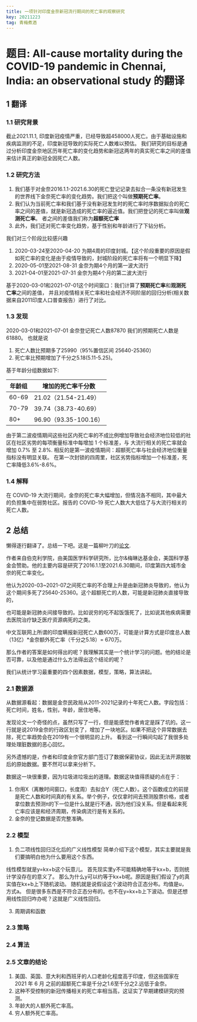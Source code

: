 ```yaml
---
title: 一项针对印度金奈新冠流行期间的死亡率的观察研究
key: 20211223
tag: 青梅煮酒
---
```

# 题目: All-cause mortality during the COVID-19 pandemic in Chennai, India: an observational study 的翻译

## 1 翻译

### 1.1 研究背景
截止2021.11.1, 印度新冠疫情严重，已经导致超458000人死亡。由于基础设施和疾病监测的不足，印度新冠导致的实际死亡人数难以预估。
我们研究的目标是通过分析印度金奈地区历年死亡率的变化趋势和新冠这两年的真实死亡率之间的差值来估计真正的新冠全因死亡人数。

### 1.2 研究方法
1. 我们基于对金奈2016.1.1-2021.6.30的死亡登记记录去拟合一条没有新冠发生的世界线下金奈死亡率的变化趋势。我们把这个叫做**预期死亡率**。
2. 我们认为当前死亡率和我们基于没有新冠发生时的死亡率时序数据拟合的死亡率之间的差值，就是新冠造成的死亡率的逼近值。我们把登记的死亡率叫做**观测死亡率**。
者之间的差值我们称为**超额死亡率**
3. 此外，我们还对死亡率变化趋势，基于性别和年龄进行了下钻分析。

我们对三个阶段比较感兴趣
1. 2020-03-24至2020-04-20 为期4周的印度封城。【这个阶段重要的原因是假如死亡率的变化是由于疫情导致的，封城阶段的死亡率将有一个明显下降】
2. 2020-05-01至2021-08-31 金奈为期4个月的第一波大流行
3. 2021-04-01至2021-07-31 金奈为期4个月的第二波大流行

基于2020-03-01和2021-07-01这个时间窗口：我们计算了**预期死亡率**和**观测死亡率**之间的差值，
并且对疫情相关死亡率和社会经济不同阶层的回归分析(相关数据来自2011印度人口普查报告）进行了对比。

### 1.3 发现
2020-03-01和2021-07-01 金奈登记死亡人数87870
我们的预期死亡人数是 61880。
也就是说
1. 死亡人数比预期多了25990（95%置信区间 25640-25360）
2. 死亡率比预期增加了千分之5.18(5.11-5.25)。

基于年龄分组数据如下:

|  年龄组   | 增加的死亡率千分数  |
|  ----  | ----  |
| 60-69  | 21.02（21.54-21.49） |
| 70-79  | 39.74（38.73-40.69） |
| 80+  | 96.90（93.35-100.16）|

由于第二波疫情期间这些社区内死亡率的不成比例增加导致社会经济地位较低的社区在社区劣势的每项衡量标准中每增加 1 个标准差，与
大流行相关的死亡率就会增加 0.7% 至 2.8%.
相反的是第一波疫情期间：超额死亡率与社会经济地位衡量指标没有明显关联。
在第一次封锁的四周里，社区劣势指标增加一个标准差，死亡率降低3.6%-8.6%。



### 1.4 解释
在 COVID-19 大流行期间，金奈的死亡率大幅增加，但情况各不相同，其中最大的负担集中在弱势社区。报告的 COVID-19 死亡人数大大低估了与大流行相关的死亡人数。

## 2 总结

懒得逐行翻译了。总结一下吧。这是一篇柳叶刀的[论文](https://www.thelancet.com/journals/laninf/article/PIIS1473-3099(21)00746-5/fulltext).

作者来自伯克利学院，由美国医学科学研究所，比尔&梅琳达基金会，美国科学基金会赞助。他的主要内容是研究了2016.1.1至2021.6.30期间，印度第四大城市金奈的死亡率变化。

他认为2020-03~2021-07之间死亡率的不合理上升是由新冠肺炎导致的，他认为这个期间多死了25640-25360。这个超额死亡的人数，可能是新冠肺炎直接导致的，

也可能是新冠肺炎间接导致的。比如说穷的吃不起饭饿死了，比如说其他疾病需要去医院治疗缺乏医疗资源病死的之类。

中文互联网上所谓的印度瞒报新冠死亡人数600万，可能是计算方式是印度总人数（13亿）*金奈额外死亡率（千分之5.18）= 670万。

那么作者的答案是如何得出的呢？我理解其实是一个统计学习的问题。他的结论是否可靠，以及他是通过什么方法得出这个结论的呢？

我们从统计学习最重要的四个因素数据，模型，策略，算法讲起。

### 2.1 数据源
从数据源看起：数据是金奈民政局从2011-2021记录的十年死亡人数。字段包括：死亡时间，姓名，性别，年龄，居住地等。

发现论文一个奇怪的点，虽然只写了一行，但是能感觉作者肯定是踩了坑的。这一行就是说2019金奈的行政区划变了，增加了一块地区。如果不把这个异常数据去除，死亡率趋势会在2019有一个很明显的上升。
看到这一行瞬间勾起了我很多处理处理脏数据的恶心回忆。

另外遗憾的是，作者和印度金奈官方部门签订了数据保密协议，因此无法开源脱敏后的原始数据。要不然可以拿来分析下。

数据这一块很重要，因为垃圾进垃圾出的道理。数据这块值得质疑的点在于：
1. 你用X（离散时间窗口，长度周）去拟合Y（死亡人数）。这个函数成立的前提是死亡人数和时间真的有关系。举个例子，仅仅拿时间去预测股票价格，或者拿位数去预测π的下一位是什么就是行不通，因为他们没关系。但是看起来死亡率应该是和经济周期，传染病流行是有关系的。
2. 金奈的登记数据是否完整准确。

### 2.2 模型

1. 负二项线性回归泛化后的广义线性模型 
简单介绍下这个模型，其实主要就是我们要搞明白他为什么要用这个东西。

线性模型就是y=kx+b这个玩意儿。
首先现实里y不可能精确地等于kx+b，否则统计学没存在的意义了。
那么为什么y可以约等于kx+b呢。原因是我们假设了y的真实值在kx+b上下随机波动。
随机就是说假设这个波动符合正态分布。均值是u，方式a。
但是很多东西是不符合正态分布的。也不在y=kx+b上下波动。但是还想用线性回归咋办呢？这就是广义线性回归。



3. 周期调和函数


### 2.3 策略



### 2.4 算法


### 2.5 文章的结论
1. 美国、英国、意大利和西班牙的人口老龄化程度高于印度，但这些国家在 2021 年 6 月 之前的超额死亡率是千分之1.6至千分之2.远低于金奈。
2. 这种不受控制的新冠传播相关的死亡率相当高，这证实了早期建模研究的预测。
3. 年龄大的人额外死亡率高。
4. 穷人额外死亡率高。






